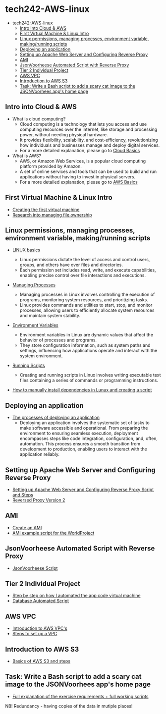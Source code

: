 # tech242-AWS-linux

- [tech242-AWS-linux](#tech242-aws-linux)
  - [Intro into Cloud \& AWS](#intro-into-cloud--aws)
  - [First Virtual Machine \& Linux Intro](#first-virtual-machine--linux-intro)
  - [Linux permissions, managing processes, environment variable, making/running scripts](#linux-permissions-managing-processes-environment-variable-makingrunning-scripts)
  - [Deploying an application](#deploying-an-application)
  - [Setting up Apache Web Server and Configuring Reverse Proxy](#setting-up-apache-web-server-and-configuring-reverse-proxy)
  - [AMI](#ami)
  - [JsonVoorheese Automated Script with Reverse Proxy](#jsonvoorheese-automated-script-with-reverse-proxy)
  - [Tier 2 Individual Project](#tier-2-individual-project)
  - [AWS VPC](#aws-vpc)
  - [Introduction to AWS S3](#introduction-to-aws-s3)
  - [Task: Write a Bash script to add a scary cat image to the JSONVoorhees app's home page](#task-write-a-bash-script-to-add-a-scary-cat-image-to-the-jsonvoorhees-apps-home-page)


## Intro into Cloud & AWS

- What is cloud computing?
     - Cloud computing is a technology that lets you access and use computing resources over the internet, like storage and processing power, without needing physical hardware. 
     - It provides flexibility, scalability, and cost-efficiency, revolutionizing how individuals and businesses manage and deploy digital services.
     - For a more detailed explanation, please go to [Cloud Basics](<Week 1/Day1-resources/cloud-more-info.md>)
- What is AWS?
     - AWS, or Amazon Web Services, is a popular cloud computing platform provided by Amazon. 
     - A set of online services and tools that can be used to build and run applications without having to invest in physical servers.
     - For a more detailed explanation, please go to [AWS Basics](<Week 1/Day1-resources/aws-basics.md>)

## First Virtual Machine & Linux Intro

- [Creating the first virtual machine](<Week 1/Day2-resources/how-to-create-vm.md>)
- [Research into managing file ownership](<Week 1/Day2-resources/file-ownership.md>)

## Linux permissions, managing processes, environment variable, making/running scripts

- [LINUX basics](<Week 1/Day2-resources/LINUXcommands.md>)
    - Linux permissions dictate the level of access and control users, groups, and others have over files and directories. 
    - Each permission set includes read, write, and execute capabilities, enabling precise control over file interactions and executions.


- [Managing Processes](<Week 1/Day3-resources/Processes.md>)
    - Managing processes in Linux involves controlling the execution of programs, monitoring system resources, and prioritizing tasks. 
    - Linux provides commands and utilities to start, stop, and monitor processes, allowing users to efficiently allocate system resources and maintain system stability.

- [Environment Variables](<Week 1/Day3-resources/Environment_Variables.md>)
    - Environment variables in Linux are dynamic values that affect the behavior of processes and programs. 
    - They store configuration information, such as system paths and settings, influencing how applications operate and interact with the system environment.

- [Running Scripts](<Week 1/Day3-resources/Creating_RunningScript.md>)
    - Creating and running scripts in Linux involves writing executable text files containing a series of commands or programming instructions. 

- [How to manually install dependencies in Lunux and creating a script](<Week 1/Day4-resources/manually-install-dependencies-linux.md>)

## Deploying an application
- [The processes of deploying an application](<Day 5/process_of_deploying.md/process_of_deploying_main.md>)
    - Deploying an application involves the systematic set of tasks to make software accessible and operational. From preparing the environment to ensuring seamless execution, deployment encompasses steps like code integration, configuration, and, often, automation. This process ensures a smooth transition from development to production, enabling users to interact with the application reliably.

## Setting up Apache Web Server and Configuring Reverse Proxy
- [Setting up Apache Web Server and Configuring Reverse Proxy Script and Steps](<Week 1/Day5-resources/Day5.md>)
- [Reversed Proxy Version 2](<Week 2/second_method_reversed_proxy.md>)

## AMI
- [Create an AMI](<Week 1/Day5-resources/create_ami.md>)
- [AMI example script for the WorldProject](<Week 2/ami.md>)

## JsonVoorheese Automated Script with Reverse Proxy
- [JsonVoorheese Script](<Week 2/app_code_automation_script.md>)
  
## Tier 2 Individual Project
- [Step by step on how I automated the app code virtual machine](<Week 2/tier2_deployment.md>)
- [Database Automated Script](<Week 2/DB_automation_script.md>)

## AWS VPC
- [Introduction to AWS VPC's](<Week 2/AWS VPC's.md>)
- [Steps to set up a VPC](<Week 2/Steps_VPC.md>)

## Introduction to AWS S3
- [Basics of AWS S3 and steps](<Week 3/s3.md>)

## Task: Write a Bash script to add a scary cat image to the JSONVoorhees app's home page
- [Full explanation of the exercise requirements + full working scripts](<Week 3/day-2-task.md>)


NB! Redundancy - having copies of the data in mutiple places!
